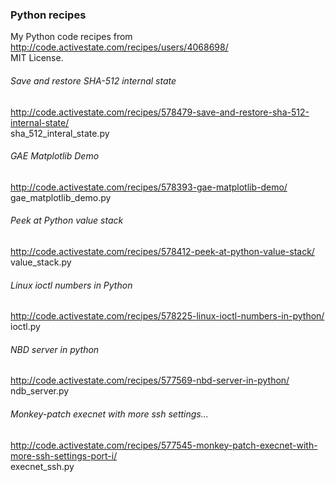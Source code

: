 ### Python recipes
My Python code recipes from http://code.activestate.com/recipes/users/4068698/  
MIT License.

###### Save and restore SHA-512 internal state
http://code.activestate.com/recipes/578479-save-and-restore-sha-512-internal-state/  
sha_512_interal_state.py

###### GAE Matplotlib Demo
http://code.activestate.com/recipes/578393-gae-matplotlib-demo/  
gae_matplotlib_demo.py

###### Peek at Python value stack

http://code.activestate.com/recipes/578412-peek-at-python-value-stack/  
value_stack.py

###### Linux ioctl numbers in Python
http://code.activestate.com/recipes/578225-linux-ioctl-numbers-in-python/  
ioctl.py

###### NBD server in python
http://code.activestate.com/recipes/577569-nbd-server-in-python/  
ndb_server.py

###### Monkey-patch execnet with more ssh settings...
http://code.activestate.com/recipes/577545-monkey-patch-execnet-with-more-ssh-settings-port-i/  
execnet_ssh.py
